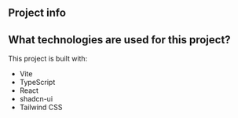 

## Project info

## What technologies are used for this project?

This project is built with:

- Vite
- TypeScript
- React
- shadcn-ui
- Tailwind CSS

